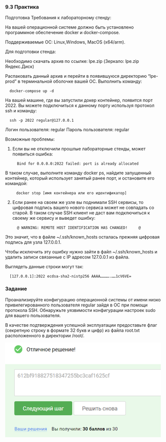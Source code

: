 ### 9.3 Практика

Подготовка
Требования к лабораторному стенду:

На вашей операционной системе должно быть установлено программное обеспечение docker и docker-compose.

Поддерживаемые ОС: Linux,Windows, MacOS (x64/arm).

Для подготовки стенда:

Необходимо скачать архив по ссылке: lpe.zip (Зеркало: lpe.zip Яндекс.Диск)

Распаковать данный архив и перейти в появившуюся директорию “lpe-prod” в терминальной оболочке вашей ОС. Выполнить
команду:

      docker-compose up -d

На вашей машине, где вы запустили докер контейнер, появится порт 2022. Вы можете подключиться к данному порту используя
протокол ssh и команду:

      ssh -p 2022 regular@127.0.0.1

Логин пользователя: regular
Пароль пользователя: regular

Возможные проблемы:

1. Если вы не отключили прошлые лабораторные стенды, может появиться ошибка:

         Bind for 0.0.0.0:2022 failed: port is already allocated

В таком случае, выполните команду docker ps, найдите запущенный контейнер, который использует занятый ранее порт, и
остановите его командой:

         docker stop [имя контейнера или его идентификатор]

2. Если ранее на своем же узле вы поднимали SSH сервисы, то цифровая подпись вашего нового сервиса может не совпадать со
   старой. В таком случае SSH клиент не даст вам подключиться к своему же сервису и выведет ошибку:

         @ WARNING: REMOTE HOST IDENTIFICATION HAS CHANGED!     @

Это значит, что в файле ~/.ssh/known_hosts осталась прежняя цифровая подпись для узла 127.0.0.1.

Чтобы исключить эту ошибку нужно зайти в файл  ~/.ssh/known_hosts и удалить записи связанные с IP адресом 127.0.0.1 из
файла.

Выглядеть данные строки могут так:

      [127.0.0.1]:2022 ecdsa-sha2-nistp256 AAAA………….……1cV6VE=

### Задание
Проанализируйте конфигурацию операционной системы от имени низко привилегированного пользователя regular зайдя в ОС при
помощи протокола SSH. Обнаружьте уязвимости конфигурации настроек sudo для вашего пользователя.

В качестве подтверждения успешной эксплуатации предоставьте флаг (секретную строку в формате 32 букв и цифр) из файла
root.txt расположенного в директории /root/.

<img src="9.3.1.png" alt="9.3.1" >